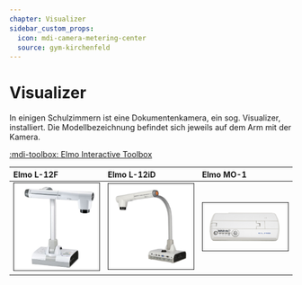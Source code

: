 ```yaml
---
chapter: Visualizer
sidebar_custom_props:
  icon: mdi-camera-metering-center
  source: gym-kirchenfeld
---
```


# Visualizer



In einigen Schulzimmern ist eine Dokumentenkamera, ein sog. Visualizer, installiert. Die Modellbezeichnung befindet sich jeweils auf dem Arm mit der Kamera.

[:mdi-toolbox: Elmo Interactive Toolbox](elmointeractive/)


| Elmo L-12F                                     | Elmo L-12iD                                     | Elmo MO-1                                     |
| :--------------------------------------------- | :---------------------------------------------- | :-------------------------------------------- |
| [![](./images/visualizer-02.png)](./elmol12f/) | [![](./images/visualizer-01.png)](./elmol12id/) | [![](./images/visualizer-03.png)](./elmomo1/) |
